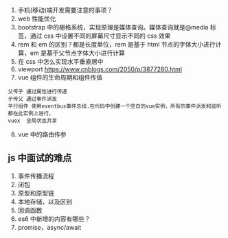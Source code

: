 1. 手机(移动)端开发需要注意的事项？
2. web 性能优化
3. bootstrap 中的栅格系统，实现原理是媒体查询。媒体查询就是@media 标签，通过 css 中设置不同的屏幕尺寸显示不同的 css 效果
4. rem 和 em 的区别？都是长度单位，rem 是基于 html 节点的字体大小进行计算，em 是基于父节点字体大小进行计算
5. 在 css 中怎么实现水平垂直居中
6. viewport https://www.cnblogs.com/2050/p/3877280.html
7. vue 组件的生命周期和组件传值

```
父传子 通过属性进行传递
子传父 通过事件派发
平行组件 使用eventbus事件总线.在代码中创建一个空白的vue实例，所有的事件派发和监听都在此实例上进行。
vuex  全局状态共享
```

8. vue 中的路由传参

## js 中面试的难点

1. 事件传播流程
2. 闭包
3. 原型和原型链
4. 本地存储，以及区别
5. 回调函数
6. es6 中新增的内容有哪些？
7. promise，async/await
